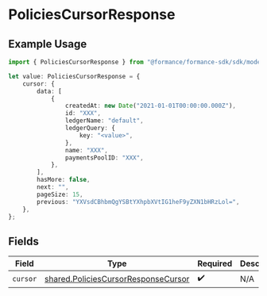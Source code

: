 # PoliciesCursorResponse

## Example Usage

```typescript
import { PoliciesCursorResponse } from "@formance/formance-sdk/sdk/models/shared";

let value: PoliciesCursorResponse = {
    cursor: {
        data: [
            {
                createdAt: new Date("2021-01-01T00:00:00.000Z"),
                id: "XXX",
                ledgerName: "default",
                ledgerQuery: {
                    key: "<value>",
                },
                name: "XXX",
                paymentsPoolID: "XXX",
            },
        ],
        hasMore: false,
        next: "",
        pageSize: 15,
        previous: "YXVsdCBhbmQgYSBtYXhpbXVtIG1heF9yZXN1bHRzLol=",
    },
};
```

## Fields

| Field                                                                                             | Type                                                                                              | Required                                                                                          | Description                                                                                       |
| ------------------------------------------------------------------------------------------------- | ------------------------------------------------------------------------------------------------- | ------------------------------------------------------------------------------------------------- | ------------------------------------------------------------------------------------------------- |
| `cursor`                                                                                          | [shared.PoliciesCursorResponseCursor](../../../sdk/models/shared/policiescursorresponsecursor.md) | :heavy_check_mark:                                                                                | N/A                                                                                               |